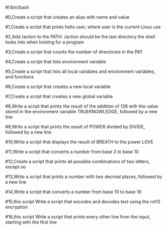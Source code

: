 #!/bin/bash

#0,Create a script that creates an alias with name <ls> and value <rm>

#1,Create a script that prints hello user, where user is the current Linux use

#2,Add /action to the PATH. /action should be the last directory the shell looks into when looking for a program

#3,Create a script that counts the number of directories in the PAT

#4,Create a script that lists environment variable

#5,Create a script that lists all local variables and environment variables, and functions

#6,Create a script that creates a new local variable

#7,Create a script that creates a new global variable

#8,Write a script that prints the result of the addition of 128 with the value stored in the environment variable TRUEKNOWLEDGE, followed by a new line

#9,Write a script that prints the result of POWER divided by DIVIDE, followed by a new line

#10,Write a script that displays the result of BREATH to the power LOVE

#11,Write a script that converts a number from base 2 to base 10

#12,Create a script that prints all possible combinations of two letters, except oo

#13,Write a script that prints a number with two decimal places, followed by a new line

#14,Write a script that converts a number from base 10 to base 16

#15,this script Write a script that encodes and decodes text using the rot13 encryption

#16,this script Write a script that prints every other line from the input, starting with the first line
